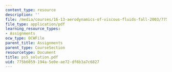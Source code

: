 ```yaml
---
content_type: resource
description: ''
file: /media/courses/16-13-aerodynamics-of-viscous-fluids-fall-2003/775b6059194a5e0eae72df6b3a7c6827_ps5_solution.pdf
file_type: application/pdf
learning_resource_types:
- Assignments
ocw_type: OCWFile
parent_title: Assignments
parent_type: CourseSection
resourcetype: Document
title: ps5_solution.pdf
uid: 775b6059-194a-5e0e-ae72-df6b3a7c6827
---
```

